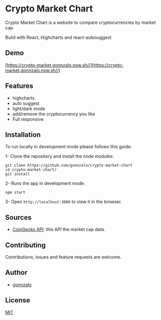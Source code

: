 # Crypto Market Chart

Crypto Market Chart is a website to compare cryptocurrencies by market cap.

Build with React, Highcharts and react-autosuggest

## Demo

[https://crypto-market.gonnzalo.now.sh//](https://crypto-market.gonnzalo.now.sh//)

## Features

- highcharts
- auto suggest
- light/dark mode
- add/remove the cryptocurrency you like
- Full responsive

## Installation

To run locally in development mode please follows this guide:

1- Clone the repository and install the node modules:

```shell
git clone https://github.com/gonnzalo/crypto-market-chart
cd crypto-market-chart/
git install
```

2- Runs the app in development mode.

```shell
npm start
```

3- Open `http://localhost:3000` to view it in the browser.

## Sources

- [CoinGecko API](https://www.coingecko.com/en/api): this API the market cap data.

## Contributing

Contributions, issues and feature requests are welcome.

## Author

- [gonnzalo](https://)

## License

[MIT](https://choosealicense.com/licenses/mit/)
